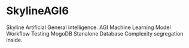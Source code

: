# SkylineAGI6
Skyline Artificial General intelligence. AGI Machine Learning Model
Workflow Testing
MogoDB Stanalone Database
Complexity segregation inside.
